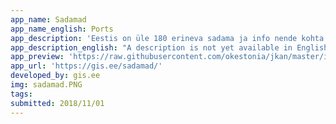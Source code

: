```yaml
---
app_name: Sadamad
app_name_english: Ports
app_description: 'Eestis on üle 180 erineva sadama ja info nende kohta on olemas Sadamaregistris. Parema ülevaate jaoks koostasin eraldi kaardirakenduse. PHP skriptiga kogusin andmebaasi ühte GeoJSON faili ja kuvasin Leafleti kaardirakendusele. Markeritele klikkides näeb iga sadama kohta infot omaniku, sadamakapteni ja veesõidukite kohta.'
app_description_english: "A description is not yet available in English"
app_preview: 'https://raw.githubusercontent.com/okestonia/jkan/master/img/sadamad.PNG'
app_url: 'https://gis.ee/sadamad/'
developed_by: gis.ee
img: sadamad.PNG
tags:
submitted: 2018/11/01
---
```

